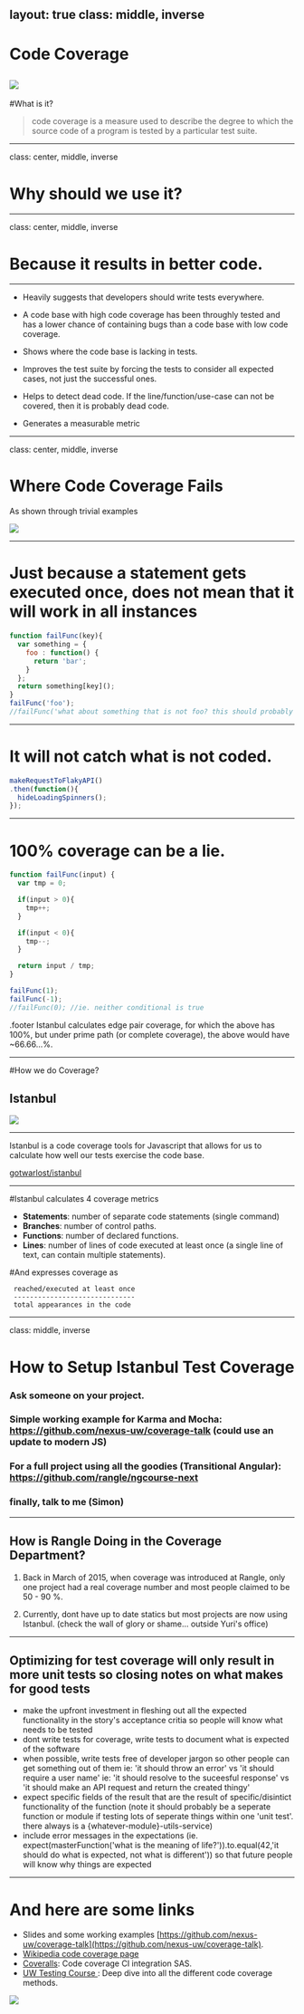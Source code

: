 layout: true
class: middle, inverse
---

# Code Coverage
![](imgs/happypoop_by_halfeatencandybars-d5wq95r.gif)
---
#What is it?
>code coverage is a measure used to describe the degree to which the source code of a program is tested by a particular test suite.

---
class: center, middle, inverse

# Why should we use it?

---
class: center, middle, inverse

# Because it results in better code.

---
- Heavily suggests that developers should write tests everywhere.

- A code base with high code coverage has been throughly tested and has a lower chance of containing bugs than a code base with low code coverage.

- Shows where the code base is lacking in tests.

- Improves the test suite by forcing the tests to consider all expected cases, not just the successful ones.

- Helps to detect dead code. If the line/function/use-case can not be covered, then it is probably dead code.

- Generates a measurable metric

---
class: center, middle, inverse

# Where Code Coverage Fails

As shown through trivial examples


![](imgs/bAPfBDRF4Hg0U.gif)

---

# Just because a statement gets executed once, does not mean that it will work in all instances
```javascript
function failFunc(key){
  var something = {
    foo : function() {
      return 'bar';
    }
  };
  return something[key]();
}
failFunc('foo');
//failFunc('what about something that is not foo? this should probably be tested as well');
```

---
# It will not catch what is not coded.
```javascript
makeRequestToFlakyAPI()
.then(function(){
  hideLoadingSpinners();
});

```
---

# 100% coverage can be a lie.
```javascript
function failFunc(input) {
  var tmp = 0;

  if(input > 0){
    tmp++;
  }

  if(input < 0){
    tmp--;
  }

  return input / tmp;
}

failFunc(1);
failFunc(-1);
//failFunc(0); //ie. neither conditional is true
```
.footer Istanbul calculates edge pair coverage, for which the above has 100%, but under prime path (or complete coverage), the above would have ~66.66...%.

---

#How we do Coverage?

## Istanbul
![](imgs/Dardanelles_Gun_Turkish_Bronze_15c.png)


---
 Istanbul is a code coverage tools for Javascript that allows for us to calculate how well our tests exercise the code base.


[gotwarlost/istanbul](https://github.com/gotwarlost/istanbul)

---

#Istanbul calculates 4 coverage metrics
- __Statements__:  number of separate code statements (single command)
- __Branches__: number of control paths.
- __Functions__: number of declared functions.
- __Lines__: number of lines of code executed at least once (a single line of text, can contain multiple statements).

#And expresses coverage as

```
 reached/executed at least once
 ------------------------------
 total appearances in the code
```

---


class: middle, inverse

# How to Setup Istanbul Test Coverage
### Ask someone on your project.

### Simple working example for Karma and Mocha: https://github.com/nexus-uw/coverage-talk (could use an update to modern JS)

### For a full project using all the goodies (Transitional Angular): https://github.com/rangle/ngcourse-next

### finally, talk to me (Simon)


---

## How is Rangle Doing in the Coverage Department?

1. Back in March of 2015, when coverage was introduced at Rangle, only one project had a real coverage number and most people claimed to be  50 - 90 %.

2. Currently, dont have up to date statics but most projects are now using Istanbul. (check the wall of glory or shame... outside Yuri's office)

---
## Optimizing for test coverage will only result in more unit tests so closing notes on what makes for good tests

- make the upfront investment in fleshing out all the expected functionality in the story's acceptance critia so people will know what needs to be tested
- dont write tests for coverage, write tests to document what is expected of the software
- when possible, write tests free of developer jargon so other people can get something out of them
ie: 'it should throw an error' vs 'it should require a user name'
ie: 'it should resolve to the suceesful response' vs 'it should make an API request and return the created thingy'
- expect specific fields of the result that are the result of specific/disintict functionality of the function
(note it should probably be a seperate function or module if testing lots of seperate things within one 'unit test'. there always is a {whatever-module}-utils-service)
- include error messages in the expectations (ie. expect(masterFunction('what is the meaning of life?')).to.equal(42,'it should do what is expected, not what is different')) so that future people will know why things are expected

---
# And here are some links

- Slides and some working examples [https://github.com/nexus-uw/coverage-talk](https://github.com/nexus-uw/coverage-talk).
- [Wikipedia code coverage page ](http://en.wikipedia.org/wiki/Code_coverage)
- [Coveralls](https://coveralls.io/features): Code coverage CI integration SAS.
- [UW Testing Course ](https://ece.uwaterloo.ca/~lintan/courses/testing/): Deep dive into all the different code coverage methods.

![](imgs/vVD14D.gif)
